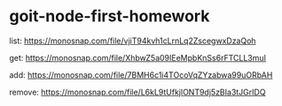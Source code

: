 # goit-node-first-homework

list: https://monosnap.com/file/vjiT94kvh1cLrnLq2ZscegwxDzaQoh

get: https://monosnap.com/file/XhbwZ5a09IEeMpbKnSs6rFTCLL3muI

add: https://monosnap.com/file/7BMH6c1i4TOcoVqZYzabwa99uORbAH

remove: https://monosnap.com/file/L6kL9tUfkjlONT9dj5zBIa3tJGrIDQ
